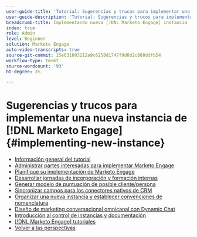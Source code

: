 ```yaml
---
user-guide-title: 'Tutorial: Sugerencias y trucos para implementar una nueva instancia de  [!DNL Marketo Engage] '
user-guide-description: 'Tutorial: Sugerencias y trucos para implementar una nueva instancia de  [!DNL Marketo Engage] '
breadcrumb-title: Implementando nueva [!DNL Marketo Engage] instancia
index: true
role: Admin
level: Beginner
solution: Marketo Engage
auto-video-transcripts: true
source-git-commit: 15e031893212a9c6258d1747f9d8d2c888ddfb54
workflow-type: tm+mt
source-wordcount: '93'
ht-degree: 3%

---
```



# Sugerencias y trucos para implementar una nueva instancia de [!DNL Marketo Engage] {#implementing-new-instance}

+ [Información general del tutorial](./overview.md)
+ [Administrar partes interesadas para implementar Marketo Engage](./managing-stakeholder-communications.md)
+ [Planifique su implementación de Marketo Engage](./planning-for-new-implementation.md)
+ [Desarrollar jornadas de incorporación y formación internas](./internal-training-roadshow.md)
+ [Generar modelo de puntuación de posible cliente/persona](./building-person-scoring-model.md)
+ [Sincronizar campos para los conectores nativos de CRM](./syncing-fields-for-crm-integration.md)
+ [Organizar una nueva instancia y establecer convenciones de nomenclatura](./organizing-new-instance.md)
+ [Diseño de marketing conversacional omnicanal con Dynamic Chat](./designing-omnichannel-conversational-marketing.md)
+ [Introducción al control de instancias y documentación](./documenting-your-instance.md)
+ [[!DNL Marketo Engage] tutoriales](https://experienceleague.adobe.com/docs/marketo-learn/tutorials/overview.html?lang=es)
+ [Volver a las perspectivas](https://experienceleague.adobe.com/en/perspectives#f-el_product=Marketo%20Engage&amp;aq=((%40el_contenttype%20NOT%20%22Community%7CUser%22)%20AND%20(%40el_contenttype%3D%22perspective%22)))
